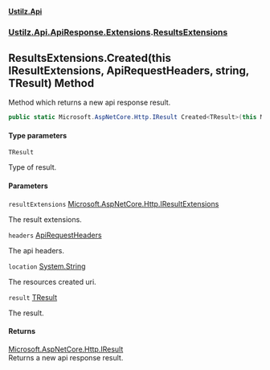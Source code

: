 #### [Ustilz.Api](index.md 'index')
### [Ustilz.Api.ApiResponse.Extensions](Ustilz.Api.ApiResponse.Extensions.md 'Ustilz.Api.ApiResponse.Extensions').[ResultsExtensions](Ustilz.Api.ApiResponse.Extensions.ResultsExtensions.md 'Ustilz.Api.ApiResponse.Extensions.ResultsExtensions')

## ResultsExtensions.Created<TResult>(this IResultExtensions, ApiRequestHeaders, string, TResult) Method

Method which returns a new api response result.

```csharp
public static Microsoft.AspNetCore.Http.IResult Created<TResult>(this Microsoft.AspNetCore.Http.IResultExtensions resultExtensions, Ustilz.Api.ApiResponse.ApiRequestHeaders headers, string location, TResult? result=default(TResult?));
```
#### Type parameters

<a name='Ustilz.Api.ApiResponse.Extensions.ResultsExtensions.Created_TResult_(thisMicrosoft.AspNetCore.Http.IResultExtensions,Ustilz.Api.ApiResponse.ApiRequestHeaders,string,TResult).TResult'></a>

`TResult`

Type of result.
#### Parameters

<a name='Ustilz.Api.ApiResponse.Extensions.ResultsExtensions.Created_TResult_(thisMicrosoft.AspNetCore.Http.IResultExtensions,Ustilz.Api.ApiResponse.ApiRequestHeaders,string,TResult).resultExtensions'></a>

`resultExtensions` [Microsoft.AspNetCore.Http.IResultExtensions](https://docs.microsoft.com/en-us/dotnet/api/Microsoft.AspNetCore.Http.IResultExtensions 'Microsoft.AspNetCore.Http.IResultExtensions')

The result extensions.

<a name='Ustilz.Api.ApiResponse.Extensions.ResultsExtensions.Created_TResult_(thisMicrosoft.AspNetCore.Http.IResultExtensions,Ustilz.Api.ApiResponse.ApiRequestHeaders,string,TResult).headers'></a>

`headers` [ApiRequestHeaders](Ustilz.Api.ApiResponse.ApiRequestHeaders.md 'Ustilz.Api.ApiResponse.ApiRequestHeaders')

The api headers.

<a name='Ustilz.Api.ApiResponse.Extensions.ResultsExtensions.Created_TResult_(thisMicrosoft.AspNetCore.Http.IResultExtensions,Ustilz.Api.ApiResponse.ApiRequestHeaders,string,TResult).location'></a>

`location` [System.String](https://docs.microsoft.com/en-us/dotnet/api/System.String 'System.String')

The resources created uri.

<a name='Ustilz.Api.ApiResponse.Extensions.ResultsExtensions.Created_TResult_(thisMicrosoft.AspNetCore.Http.IResultExtensions,Ustilz.Api.ApiResponse.ApiRequestHeaders,string,TResult).result'></a>

`result` [TResult](Ustilz.Api.ApiResponse.Extensions.ResultsExtensions.Created_TResult_(thisMicrosoft.AspNetCore.Http.IResultExtensions,Ustilz.Api.ApiResponse.ApiRequestHeaders,string,TResult).md#Ustilz.Api.ApiResponse.Extensions.ResultsExtensions.Created_TResult_(thisMicrosoft.AspNetCore.Http.IResultExtensions,Ustilz.Api.ApiResponse.ApiRequestHeaders,string,TResult).TResult 'Ustilz.Api.ApiResponse.Extensions.ResultsExtensions.Created<TResult>(this Microsoft.AspNetCore.Http.IResultExtensions, Ustilz.Api.ApiResponse.ApiRequestHeaders, string, TResult).TResult')

The result.

#### Returns
[Microsoft.AspNetCore.Http.IResult](https://docs.microsoft.com/en-us/dotnet/api/Microsoft.AspNetCore.Http.IResult 'Microsoft.AspNetCore.Http.IResult')  
Returns a new api response result.